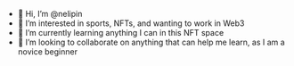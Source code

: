 - 👋 Hi, I’m @nelipin
- 👀 I’m interested in sports, NFTs, and wanting to work in Web3
- 🌱 I’m currently learning anything I can in this NFT space
- 💞️ I’m looking to collaborate on anything that can help me learn, as I am a novice beginner

<!---
nelipin/nelipin is a ✨ special ✨ repository because its `README.md` (this file) appears on your GitHub profile.
You can click the Preview link to take a look at your changes.
--->
